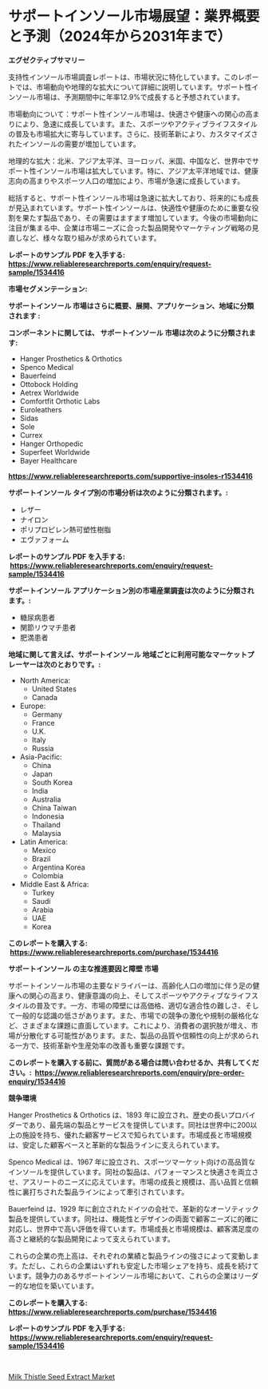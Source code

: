 <p><h1>サポートインソール市場展望：業界概要と予測（2024年から2031年まで）</h1></p><p><strong>エグゼクティブサマリー</strong></p>
<p><p>支持性インソール市場調査レポートは、市場状況に特化しています。このレポートでは、市場動向や地理的な拡大について詳細に説明しています。サポート性インソール市場は、予測期間中に年率12.9%で成長すると予想されています。</p><p>市場動向について：サポート性インソール市場は、快適さや健康への関心の高まりにより、急速に成長しています。また、スポーツやアクティブライフスタイルの普及も市場拡大に寄与しています。さらに、技術革新により、カスタマイズされたインソールの需要が増加しています。</p><p>地理的な拡大：北米、アジア太平洋、ヨーロッパ、米国、中国など、世界中でサポート性インソール市場は拡大しています。特に、アジア太平洋地域では、健康志向の高まりやスポーツ人口の増加により、市場が急速に成長しています。</p><p>総括すると、サポート性インソール市場は急速に拡大しており、将来的にも成長が見込まれています。サポート性インソールは、快適性や健康のために重要な役割を果たす製品であり、その需要はますます増加しています。今後の市場動向に注目が集まる中、企業は市場ニーズに合った製品開発やマーケティング戦略の見直しなど、様々な取り組みが求められています。</p></p>
<p><strong>レポートのサンプル PDF を入手する: <a href="https://www.reliableresearchreports.com/enquiry/request-sample/1534416">https://www.reliableresearchreports.com/enquiry/request-sample/1534416</a></strong></p>
<p><strong>市場セグメンテーション:</strong></p>
<p><strong> サポートインソール 市場はさらに概要、展開、アプリケーション、地域に分類されます :</strong></p>
<p><strong>コンポーネントに関しては、 サポートインソール 市場は次のように分類されます: &nbsp;</strong></p>
<p><ul><li>Hanger Prosthetics & Orthotics</li><li>Spenco Medical</li><li>Bauerfeind</li><li>Ottobock Holding</li><li>Aetrex Worldwide</li><li>Comfortfit Orthotic Labs</li><li>Euroleathers</li><li>Sidas</li><li>Sole</li><li>Currex</li><li>Hanger Orthopedic</li><li>Superfeet Worldwide</li><li>Bayer Healthcare</li></ul></p>
<p><strong><a href="https://www.reliableresearchreports.com/supportive-insoles-r1534416">https://www.reliableresearchreports.com/supportive-insoles-r1534416</a></strong></p>
<p><strong> サポートインソール タイプ別の市場分析は次のように分類されます。:</strong></p>
<p><ul><li>レザー</li><li>ナイロン</li><li>ポリプロピレン熱可塑性樹脂</li><li>エヴァフォーム</li></ul></p>
<p><strong>レポートのサンプル PDF を入手する: &nbsp;<a href="https://www.reliableresearchreports.com/enquiry/request-sample/1534416">https://www.reliableresearchreports.com/enquiry/request-sample/1534416</a></strong></p>
<p><strong> サポートインソール アプリケーション別の市場産業調査は次のように分類されます。:</strong></p>
<p><ul><li>糖尿病患者</li><li>関節リウマチ患者</li><li>肥満患者</li></ul></p>
<p><strong>地域に関して言えば、サポートインソール 地域ごとに利用可能なマーケットプレーヤーは次のとおりです。:</strong></p>
<p><ul>
    <li>
        North America:
        <ul>
            <li>United States</li>
            <li>Canada</li>
        </ul>
    </li>
    <li>
        Europe:
        <ul>
            <li>Germany</li>
            <li>France</li>
            <li>U.K.</li>
            <li>Italy</li>
            <li>Russia</li>
        </ul>
    </li>
    <li>
        Asia-Pacific:
        <ul>
            <li>China</li>
            <li>Japan</li>
            <li>South Korea</li>
            <li>India</li>
            <li>Australia</li>
            <li>China Taiwan</li>
            <li>Indonesia</li>
            <li>Thailand</li>
            <li>Malaysia</li>
        </ul>
    </li>
    <li>
        Latin America:
        <ul>
            <li>Mexico</li>
            <li>Brazil</li>
            <li>Argentina Korea</li>
            <li>Colombia</li>
        </ul>
    </li>
    <li>
        Middle East & Africa:
        <ul>
            <li>Turkey</li>
            <li>Saudi</li>
            <li>Arabia</li>
            <li>UAE</li>
            <li>Korea</li>
        </ul>
    </li>
    </ul></p>
<p><strong>このレポートを購入する: &nbsp;<a href="https://www.reliableresearchreports.com/purchase/1534416">https://www.reliableresearchreports.com/purchase/1534416</a></strong></p>
<p><strong>サポートインソール の主な推進要因と障壁 市場</strong></p>
<p><p>サポートインソール市場の主要なドライバーは、高齢化人口の増加に伴う足の健康への関心の高まり、健康意識の向上、そしてスポーツやアクティブなライフスタイルの普及です。一方、市場の障壁には高価格、適切な適合性の難しさ、そして一般的な認識の低さがあります。また、市場での競争の激化や規制の厳格化など、さまざまな課題に直面しています。これにより、消費者の選択肢が増え、市場が分散化する可能性があります。また、製品の品質や信頼性の向上が求められる一方で、技術革新や生産効率の改善も重要な課題です。</p></p>
<p><strong>このレポートを購入する前に、質問がある場合は問い合わせるか、共有してください。:&nbsp; <a href="https://www.reliableresearchreports.com/enquiry/pre-order-enquiry/1534416">https://www.reliableresearchreports.com/enquiry/pre-order-enquiry/1534416</a></strong></p>
<p><strong>競争環境</strong></p>
<p><p>Hanger Prosthetics & Orthotics は、1893 年に設立され、歴史の長いプロバイダーであり、最先端の製品とサービスを提供しています。同社は世界中に200以上の施設を持ち、優れた顧客サービスで知られています。市場成長と市場規模は、安定した顧客ベースと革新的な製品ラインに支えられています。</p><p>Spenco Medical は、1967 年に設立され、スポーツマーケット向けの高品質なインソールを提供しています。同社の製品は、パフォーマンスと快適さを両立させ、アスリートのニーズに応えています。市場の成長と規模は、高い品質と信頼性に裏打ちされた製品ラインによって牽引されています。</p><p>Bauerfeind は、1929 年に創立されたドイツの会社で、革新的なオーソティック製品を提供しています。同社は、機能性とデザインの両面で顧客ニーズに的確に対応し、世界中で高い評価を得ています。市場成長と市場規模は、顧客満足度の高さと継続的な製品開発によって支えられています。</p><p>これらの企業の売上高は、それぞれの業績と製品ラインの強さによって変動します。ただし、これらの企業はいずれも安定した市場シェアを持ち、成長を続けています。競争力のあるサポートインソール市場において、これらの企業はリーダー的な地位を築いています。</p></p>
<p><strong>このレポートを購入する: &nbsp; <a href="https://www.reliableresearchreports.com/purchase/1534416">https://www.reliableresearchreports.com/purchase/1534416</a></strong></p>
<p><strong>レポートのサンプル PDF を入手する: &nbsp;<a href="https://www.reliableresearchreports.com/enquiry/request-sample/1534416">https://www.reliableresearchreports.com/enquiry/request-sample/1534416</a></strong><strong></strong></p>
<p>&nbsp;</p>
<p><p><a href="https://noble-drawer-34c.notion.site/Milk-Thistle-Seed-Extract-Market-Centers-on-Aspects-such-as-Market-Growth-Market-Share-Market-Oppo-84a461a6de604ca09df9915402910ec5">Milk Thistle Seed Extract Market</a></p></p>